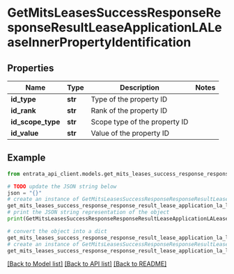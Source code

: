 # GetMitsLeasesSuccessResponseResponseResultLeaseApplicationLALeaseInnerPropertyIdentification


## Properties

Name | Type | Description | Notes
------------ | ------------- | ------------- | -------------
**id_type** | **str** | Type of the property ID | 
**id_rank** | **str** | Rank of the property ID | 
**id_scope_type** | **str** | Scope type of the property ID | 
**id_value** | **str** | Value of the property ID | 

## Example

```python
from entrata_api_client.models.get_mits_leases_success_response_response_result_lease_application_la_lease_inner_property_identification import GetMitsLeasesSuccessResponseResponseResultLeaseApplicationLALeaseInnerPropertyIdentification

# TODO update the JSON string below
json = "{}"
# create an instance of GetMitsLeasesSuccessResponseResponseResultLeaseApplicationLALeaseInnerPropertyIdentification from a JSON string
get_mits_leases_success_response_response_result_lease_application_la_lease_inner_property_identification_instance = GetMitsLeasesSuccessResponseResponseResultLeaseApplicationLALeaseInnerPropertyIdentification.from_json(json)
# print the JSON string representation of the object
print(GetMitsLeasesSuccessResponseResponseResultLeaseApplicationLALeaseInnerPropertyIdentification.to_json())

# convert the object into a dict
get_mits_leases_success_response_response_result_lease_application_la_lease_inner_property_identification_dict = get_mits_leases_success_response_response_result_lease_application_la_lease_inner_property_identification_instance.to_dict()
# create an instance of GetMitsLeasesSuccessResponseResponseResultLeaseApplicationLALeaseInnerPropertyIdentification from a dict
get_mits_leases_success_response_response_result_lease_application_la_lease_inner_property_identification_from_dict = GetMitsLeasesSuccessResponseResponseResultLeaseApplicationLALeaseInnerPropertyIdentification.from_dict(get_mits_leases_success_response_response_result_lease_application_la_lease_inner_property_identification_dict)
```
[[Back to Model list]](../README.md#documentation-for-models) [[Back to API list]](../README.md#documentation-for-api-endpoints) [[Back to README]](../README.md)


